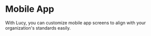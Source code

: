 # Mobile App

With Lucy, you can customize mobile app screens to align with your organization's standards easily.
